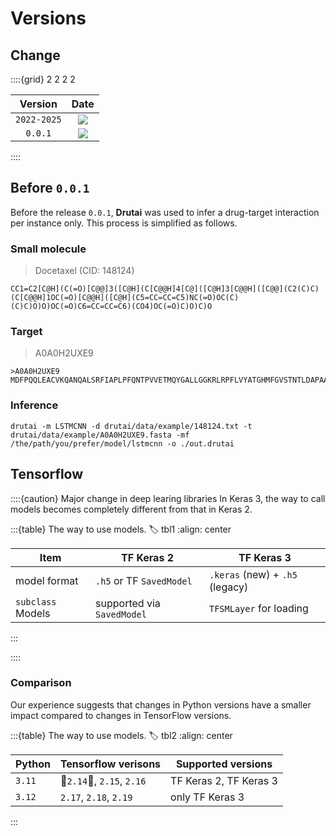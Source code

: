 # Versions

## Change

::::{grid} 2 2 2 2

| Version     |                                  Date                                   |
|:-------------:|:-----------------------------------------------------------------------:|
| `2022-2025` |   ![](https://img.shields.io/badge/past_released-June._2022-red.svg)    |
| `0.0.1`     | ![](https://img.shields.io/badge/latest_released-April._2025-green.svg) |

::::

## Before `0.0.1`

Before the release `0.0.1`, **Drutai** was used to infer a drug-target interaction per instance only. This process is simplified as follows.

### Small molecule 

> Docetaxel (CID: 148124)

```shell
CC1=C2[C@H](C(=O)[C@@]3([C@H](C[C@@H]4[C@]([C@H]3[C@@H]([C@@](C2(C)C)(C[C@@H]1OC(=O)[C@@H]([C@H](C5=CC=CC=C5)NC(=O)OC(C)(C)C)O)O)OC(=O)C6=CC=CC=C6)(CO4)OC(=O)C)O)C)O
```

### Target

> A0A0H2UXE9

```
>A0A0H2UXE9
MDFPQQLEACVKQANQALSRFIAPLPFQNTPVVETMQYGALLGGKRLRPFLVYATGHMFGVSTNTLDAPAAAVECIHAYSLIHDDLPAMDDDDLRRGLPTCHVKFGEANAILAGDALQTLAFSILSDANMPEVSDRDRISMISELASASGIAGMCGGQALDLDAEGKHVPLDALERIHRHKTGALIRAAVRLGALSAGDKGRRALPVLDKYAESIGLAFQVQDDILDVVGDTATLGKRQGADQQLGKSTYPALLGLEQARKKARDLIDDARQALKQLAEQSLDTSALEALADYIIQRNK
```

### Inference

```shell
drutai -m LSTMCNN -d drutai/data/example/148124.txt -t drutai/data/example/A0A0H2UXE9.fasta -mf /the/path/you/prefer/model/lstmcnn -o ./out.drutai
```


## Tensorflow

::::{caution} Major change in deep learing libraries
In Keras 3, the way to call models becomes completely different from that in Keras 2.

:::{table} The way to use models.
:label: tbl1
:align: center

| Item              | TF Keras 2                 | TF Keras 3                       |
|-------------------|----------------------------|----------------------------------|
| model format      | `.h5` or TF `SavedModel`   | `.keras` (new) + `.h5`  (legacy) |
| `subclass` Models | supported via `SavedModel` | `TFSMLayer` for loading          |

:::

::::

### Comparison

Our experience suggests that changes in Python versions have a smaller impact compared to changes in TensorFlow versions.

:::{table} The way to use models.
:label: tbl2
:align: center

| Python  | Tensorflow verisons        | Supported versions     |
|---------|----------------------------|------------------------|
| `3.11`  | 🌟`2.14`🌟, `2.15`, `2.16` | TF Keras 2, TF Keras 3 |
| `3.12`  | `2.17`, `2.18`, `2.19`     | only TF Keras 3        |

:::